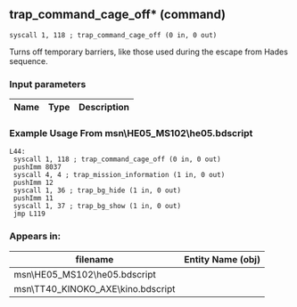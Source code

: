 ## trap_command_cage_off* (command)

`syscall 1, 118 ; trap_command_cage_off (0 in, 0 out)`

Turns off temporary barriers, like those used during the escape from Hades sequence.

### Input parameters
| Name | Type | Description
|------|------|------------


### Example Usage From msn\HE05_MS102\he05.bdscript
```plaintext
L44:
 syscall 1, 118 ; trap_command_cage_off (0 in, 0 out)
 pushImm 8037
 syscall 4, 4 ; trap_mission_information (1 in, 0 out)
 pushImm 12
 syscall 1, 36 ; trap_bg_hide (1 in, 0 out)
 pushImm 11
 syscall 1, 37 ; trap_bg_show (1 in, 0 out)
 jmp L119
```


### Appears in:
| filename | Entity Name (obj)
|----------|-------------
| msn\HE05_MS102\he05.bdscript       |           
| msn\TT40_KINOKO_AXE\kino.bdscript       |           



